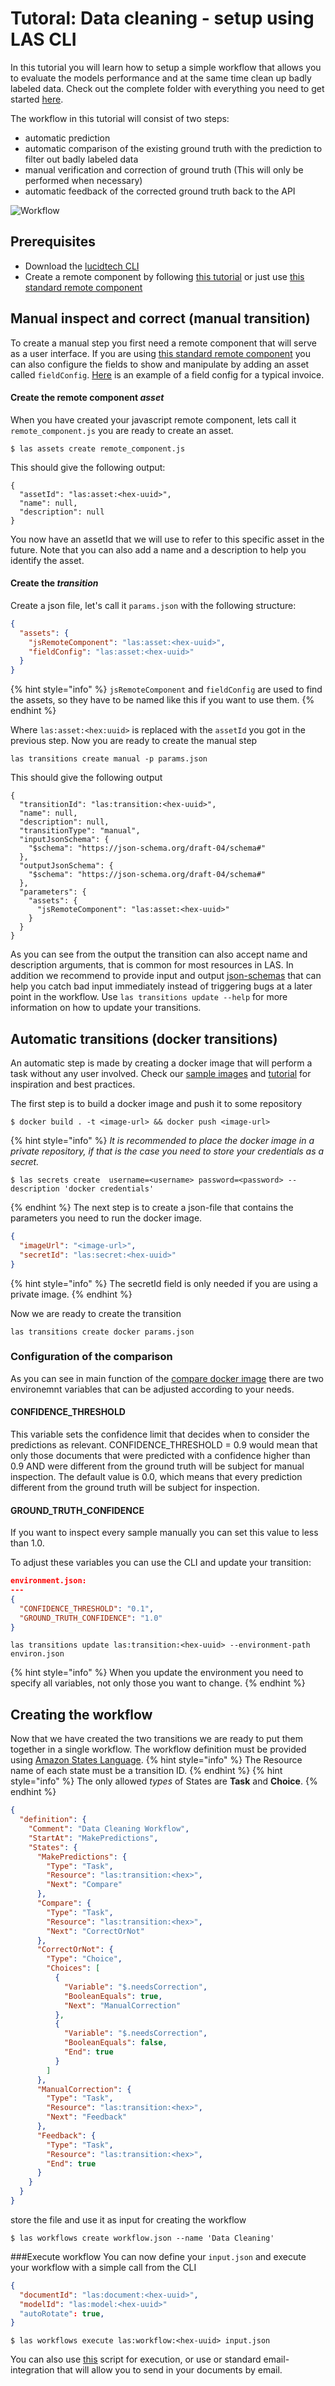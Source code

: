 
# Tutoral: Data cleaning - setup using LAS CLI 

In this tutorial you will learn how to setup a simple workflow that 
allows you to evaluate the models performance and at the same time 
clean up badly labeled data. 
Check out the complete folder with everything you need to get started 
[here](https://github.com/LucidtechAI/las-docs/tree/master/tutorials/data-cleaning).


The workflow in this tutorial will consist of two steps:
* automatic prediction
* automatic comparison of the existing ground truth with the prediction to filter out badly labeled data
* manual verification and correction of ground truth (This will only be performed when necessary)
* automatic feedback of the corrected ground truth back to the API

![Workflow](../.gitbook/assets/data-cleaning-workflow.png)
## Prerequisites
* Download the [lucidtech CLI](https://github.com/LucidtechAI/las-cli)
* Create a remote component by following [this tutorial](setup_approve_view.md) or just use 
[this standard remote component](https://github.com/LucidtechAI/las-docs/tree/master/tutorials/simple-demo/backend/src/Invoice/assets/jsRemoteComponent.js)


## Manual inspect and correct (manual transition)
To create a manual step you first need a remote component that will serve 
as a user interface. If you are using [this standard remote component](https://github.com/LucidtechAI/las-docs/tree/master/tutorials/simple-demo/backend/src/Invoice/assets/jsRemoteComponent.js)
you can also configure the fields to show and manipulate by adding an asset called `fieldConfig`. 
[Here](https://github.com/LucidtechAI/las-docs/tree/master/tutorials/simple-demo/backend/src/Invoice/assets/fieldConfig.json)
is an example of a field config for a typical invoice.


#### Create the remote component *asset*
When you have created your javascript remote component, 
lets call it `remote_component.js` you are ready to create an asset.
```commandline
$ las assets create remote_component.js
```
This should give the following output:
```commandline
{
  "assetId": "las:asset:<hex-uuid>",
  "name": null,
  "description": null
}
```
You now have an assetId that we will use to refer to this specific asset in the future. 
Note that you can also add a name and a description to help you identify the asset.


#### Create the *transition*
Create a json file, let's call it `params.json` with the following structure:
```json
{
  "assets": {
    "jsRemoteComponent": "las:asset:<hex-uuid>", 
    "fieldConfig": "las:asset:<hex-uuid>"
  }
}
```
{% hint style="info" %}
`jsRemoteComponent` and `fieldConfig` are used to find the assets, 
so they have to be named like this if you want to use them.
{% endhint %}

Where `las:asset:<hex:uuid>` is replaced with the `assetId` you got in the previous step.
Now you are ready to create the manual step
```commandline
las transitions create manual -p params.json
```
This should give the following output
```commandline 
{
  "transitionId": "las:transition:<hex-uuid>",
  "name": null,
  "description": null,
  "transitionType": "manual",
  "inputJsonSchema": {
    "$schema": "https://json-schema.org/draft-04/schema#"
  },
  "outputJsonSchema": {
    "$schema": "https://json-schema.org/draft-04/schema#"
  },
  "parameters": {
    "assets": {
      "jsRemoteComponent": "las:asset:<hex-uuid>"    
    }
  }
}
``` 
As you can see from the output the transition can also accept name and description arguments, 
that is common for most resources in LAS.
In addition we recommend to provide input and output [json-schemas](https://json-schema.org/understanding-json-schema/) 
that can help you catch bad input immediately instead of triggering bugs at a later point in the workflow. 
Use `las transitions update --help` for more information on how to update your transitions.


## Automatic transitions (docker transitions)
An automatic step is made by creating a docker image that will perform a task without any user involved. 
Check our [sample images](https://github.com/LucidtechAI/las-docs/tree/master/docker-image-samples) and 
[tutorial](create_your_own_docker_transition.md)
for inspiration and best practices. 

The first step is to build a docker image and push it to some repository
```commandline
$ docker build . -t <image-url> && docker push <image-url>
```

{% hint style="info" %}
*It is recommended to place the docker image in a private repository, 
if that is the case you need to store your credentials as a secret.*
```commandline
$ las secrets create  username=<username> password=<password> --description 'docker credentials'
```
{% endhint %}
The next step is to create a json-file that contains the parameters you need to run the docker image.

```json
{
  "imageUrl": "<image-url>",
  "secretId": "las:secret:<hex-uuid>"
}
```
{% hint style="info" %}
The secretId field is only needed if you are using a private image.
{% endhint %}

Now we are ready to create the transition
```commandline 
las transitions create docker params.json
```

### Configuration of the comparison

As you can see in main function of the 
[compare docker image](https://github.com/LucidtechAI/las-docs/tree/master/docker-image-samples/compare-prediction-and-ground-truth)
there are two environemnt variables that can be adjusted according to your needs.

#### CONFIDENCE_THRESHOLD
This variable sets the confidence limit that decides when to consider the predictions as relevant.
CONFIDENCE_THRESHOLD = 0.9 would mean that only those documents that were predicted with a confidence higher than 0.9 
AND were different from the ground truth will be subject for manual inspection. 
The default value is 0.0, which means that every prediction different from the ground truth will be subject for inspection.
    
#### GROUND_TRUTH_CONFIDENCE
If you want to inspect every sample manually you can set this value to less than 1.0. 

To adjust these variables you can use the CLI and update your transition:

```json
environment.json:
---
{
  "CONFIDENCE_THRESHOLD": "0.1",
  "GROUND_TRUTH_CONFIDENCE": "1.0"
}
```

```commandline
las transitions update las:transition:<hex-uuid> --environment-path environ.json
```

{% hint style="info" %}
When you update the environment you need to specify all variables, not only those you want to change.
{% endhint %}


## Creating the workflow
Now that we have created the two transitions we are ready to put them 
together in a single workflow. The workflow definition must be provided using 
[Amazon States Language](https://docs.aws.amazon.com/step-functions/latest/dg/concepts-amazon-states-language.html).
{% hint style="info" %}
The Resource name of each state must be a transition ID.
{% endhint %}
{% hint style="info" %}
The only allowed *types* of States are **Task** and **Choice**.
{% endhint %}


```json
{
  "definition": {
    "Comment": "Data Cleaning Workflow",
    "StartAt": "MakePredictions",
    "States": {
      "MakePredictions": {
        "Type": "Task",
        "Resource": "las:transition:<hex>",
        "Next": "Compare"
      },
      "Compare": {
        "Type": "Task",
        "Resource": "las:transition:<hex>",
        "Next": "CorrectOrNot"
      },
      "CorrectOrNot": {
        "Type": "Choice",
        "Choices": [
          {
            "Variable": "$.needsCorrection",
            "BooleanEquals": true,
            "Next": "ManualCorrection"
          },
          {
            "Variable": "$.needsCorrection",
            "BooleanEquals": false,
            "End": true
          }
        ]
      },
      "ManualCorrection": {
        "Type": "Task",
        "Resource": "las:transition:<hex>",
        "Next": "Feedback"
      },
      "Feedback": {
        "Type": "Task",
        "Resource": "las:transition:<hex>",
        "End": true
      }
    }
  }
}
```

store the file and use it as input for creating the workflow
```commandline
$ las workflows create workflow.json --name 'Data Cleaning' 
```

###Execute workflow
You can now define your `input.json` and execute your workflow with a simple call from the CLI
```json
{
  "documentId": "las:document:<hex-uuid>",
  "modelId": "las:model:<hex-uuid>"
  "autoRotate": true,
}
```
```commandline
$ las workflows execute las:workflow:<hex-uuid> input.json 
```
You can also use [this](data-cleaning/start_execution.py) script for execution, 
or use or standard email-integration that will allow you to send in your documents by email. 
 

